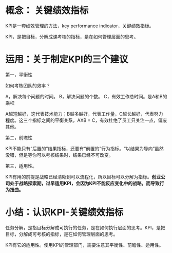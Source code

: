 # 概念： 关键绩效指标

KPI是一套绩效管理的方法，key performance indicator，关键绩效指标。

KPI，是把目标，分解成课考核的指标，是在如何管理层面的思考。

# 运用：关于制定KPI的三个建议

第一，平衡性

如何考核团队的效率？

A，解决每个问题的时间。
B，解决问题的个数。
C，有效工作总时间。是A和B的乘积

A越短越好，这代表技术能力；B越多越好，代表工作量，C越长越好，代表努力程度。这三个指标之间的平衡关系，AXB = C，有效杜绝了员工只关注一点，偏废其他。

第二，前瞻性

KPI不能只有“后置的”结果指标，还要有“前置的”行为指标。“以结果为导向”虽然没错，但是等你可以考核结果时，结果已经不可改变。

第三，适用性。

KPI有用的前提是战略已经清晰到可以流程化，所以目标可以分解为指标。**创业公司处于战略探索期，过早适用KPI，会因为KPI不能反应变化中的战略，而导致行为扭曲。**

# 小结：认识KPI-关键绩效指标

任务分解，是指目标分解成可执行的任务，是在如何执行层面的思考。KPI，是把目标，分解成可考核的指标，是在如何管理层面的思考。

KPI有它的适用性。使用KPI的管理部门，需要注意其平衡性、前瞻性、适用性。



